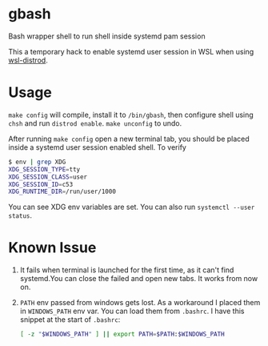 # gbash
Bash wrapper shell to run shell inside systemd pam session

This a temporary hack to enable systemd user session in WSL when using [wsl-distrod](https://github.com/nullpo-head/wsl-distrod/).

# Usage

`make config` will compile, install it to `/bin/gbash`, then configure shell using `chsh` and run `distrod enable`.
`make unconfig` to undo.

After running `make config` open a new terminal tab, you should be placed inside a systemd user session enabled shell. To verify

```bash
$ env | grep XDG
XDG_SESSION_TYPE=tty
XDG_SESSION_CLASS=user
XDG_SESSION_ID=c53
XDG_RUNTIME_DIR=/run/user/1000
```

You can see XDG env variables are set. You can also run `systemctl --user status`.



# Known Issue

1. It fails when terminal is launched for the first time, as it can't find systemd.You can close the failed and open new tabs. It works from now on.

2. `PATH` env passed from windows gets lost. As a workaround I placed them in `WINDOWS_PATH` env var. You can load them from `.bashrc`. I have this snippet at the start of `.bashrc`:

    ```bash
    [ -z "$WINDOWS_PATH" ] || export PATH=$PATH:$WINDOWS_PATH
    ```